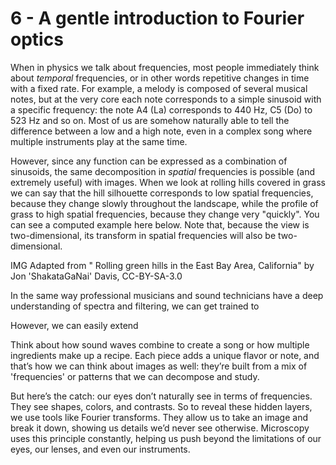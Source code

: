 # 6 - A gentle introduction to Fourier optics

When in physics we talk about frequencies, most people immediately think about _temporal_ frequencies, or in other words repetitive changes in time with a fixed rate. For example, a melody is composed of several musical notes, but at the very core each note corresponds to a simple sinusoid with a specific frequency: the note A4 (La) corresponds to 440 Hz, C5 (Do) to 523 Hz and so on. Most of us are somehow naturally able to tell the difference between a low and a high note, even in a complex song where multiple instruments play at the same time.

However, since any function can be expressed as a combination of sinusoids, the same decomposition in _spatial_ frequencies is possible (and extremely useful) with images. When we look at rolling hills covered in grass we can say that the hill silhouette corresponds to low spatial frequencies, because they change slowly throughout the landscape, while the profile of grass to high spatial frequencies, because they change very "quickly". You can see a computed example here below. Note that, because the view is two-dimensional, its transform in spatial frequencies will also be two-dimensional.

IMG
Adapted from " Rolling green hills in the East Bay Area, California" by Jon 'ShakataGaNai' Davis, CC-BY-SA-3.0

In the same way professional musicians and sound technicians have a deep understanding of spectra and filtering, we can get trained to 

However, we can easily extend 

Think about how sound waves combine to create a song or how multiple ingredients make up a recipe. Each piece adds a unique flavor or note, and that’s how we can think about images as well: they’re built from a mix of 'frequencies' or patterns that we can decompose and study.

But here’s the catch: our eyes don’t naturally see in terms of frequencies. They see shapes, colors, and contrasts. So to reveal these hidden layers, we use tools like Fourier transforms. They allow us to take an image and break it down, showing us details we’d never see otherwise. Microscopy uses this principle constantly, helping us push beyond the limitations of our eyes, our lenses, and even our instruments.

